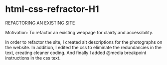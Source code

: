 # html-css-refractor-H1
REFACTORING AN EXISTING SITE

Motivation: To refactor an existing webpage for clairty and accessibility.

In order to refactor the site, I created alt descriptions for the photographs on the website. In addition,
I edited the css to eliminate the redundancies in the text, creating cleaner coding. And finally I added
@media breakpoint instructions in the css text.
